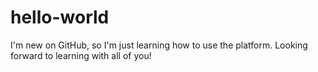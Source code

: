 # hello-world
I'm new on GitHub, so I'm just learning how to use the platform. Looking forward to learning with all of you!
